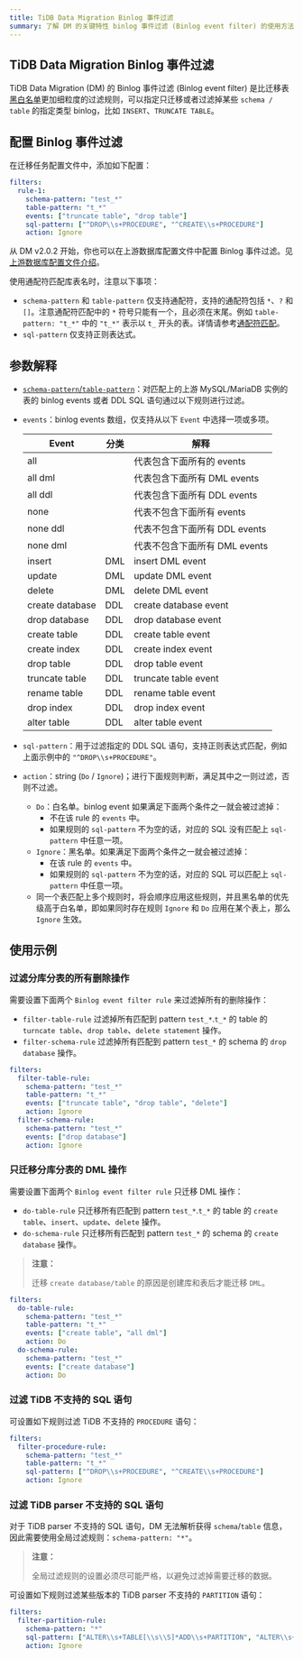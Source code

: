 ```yaml
---
title: TiDB Data Migration Binlog 事件过滤
summary: 了解 DM 的关键特性 binlog 事件过滤 (Binlog event filter) 的使用方法和注意事项。
---
```


## TiDB Data Migration Binlog 事件过滤

TiDB Data Migration (DM) 的 Binlog 事件过滤 (Binlog event filter) 是比迁移表[黑白名单](/dm/dm-block-allow-table-lists.md)更加细粒度的过滤规则，可以指定只迁移或者过滤掉某些 `schema / table` 的指定类型 binlog，比如 `INSERT`、`TRUNCATE TABLE`。

## 配置 Binlog 事件过滤

在迁移任务配置文件中，添加如下配置：

```yaml
filters:
  rule-1:
    schema-pattern: "test_*"
    ​table-pattern: "t_*"
    ​events: ["truncate table", "drop table"]
    sql-pattern: ["^DROP\\s+PROCEDURE", "^CREATE\\s+PROCEDURE"]
    ​action: Ignore
```

从 DM v2.0.2 开始，你也可以在上游数据库配置文件中配置 Binlog 事件过滤。见[上游数据库配置文件介绍](/dm/dm-source-configuration-file.md)。

使用通配符匹配库表名时，注意以下事项：

+ `schema-pattern` 和 `​table-pattern` 仅支持通配符，支持的通配符包括 `*`、`?` 和 `[]`。注意通配符匹配中的 `*` 符号只能有一个，且必须在末尾。例如 `table-pattern: "t_*"` 中的 `"t_*"` 表示以 `t_` 开头的表。详情请参考[通配符匹配](https://en.wikipedia.org/wiki/Glob_(programming)#Syntax)。
+ `sql-pattern` 仅支持正则表达式。

## 参数解释

- [`schema-pattern`/`table-pattern`](/dm/table-selector.md)：对匹配上的上游 MySQL/MariaDB 实例的表的 binlog events 或者 DDL SQL 语句通过以下规则进行过滤。

- `events`：binlog events 数组，仅支持从以下 `Event` 中选择一项或多项。

    | Event           | 分类 | 解释                           |
    | --------------- | ---- | ----------------------------- |
    | all             |      | 代表包含下面所有的 events        |
    | all dml         |      | 代表包含下面所有 DML events     |
    | all ddl         |      | 代表包含下面所有 DDL events     |
    | none            |      | 代表不包含下面所有 events        |
    | none ddl        |      | 代表不包含下面所有 DDL events    |
    | none dml        |      | 代表不包含下面所有 DML events    |
    | insert          | DML  | insert DML event              |
    | update          | DML  | update DML event              |
    | delete          | DML  | delete DML event              |
    | create database | DDL  | create database event         |
    | drop database   | DDL  | drop database event           |
    | create table    | DDL  | create table event            |
    | create index    | DDL  | create index event            |
    | drop table      | DDL  | drop table event              |
    | truncate table  | DDL  | truncate table event          |
    | rename table    | DDL  | rename table event            |
    | drop index      | DDL  | drop index event              |
    | alter table     | DDL  | alter table event             |

- `sql-pattern`：用于过滤指定的 DDL SQL 语句，支持正则表达式匹配，例如上面示例中的 `"^DROP\\s+PROCEDURE"`。

- `action`：string (`Do` / `Ignore`)；进行下面规则判断，满足其中之一则过滤，否则不过滤。

    - `Do`：白名单。binlog event 如果满足下面两个条件之一就会被过滤掉：
        - 不在该 rule 的 `events` 中。
        - 如果规则的 `sql-pattern` 不为空的话，对应的 SQL 没有匹配上 `sql-pattern` 中任意一项。
    - `Ignore`：黑名单。如果满足下面两个条件之一就会被过滤掉：
        - 在该 rule 的 `events` 中。
        - 如果规则的 `sql-pattern` 不为空的话，对应的 SQL 可以匹配上 `sql-pattern` 中任意一项。
    - 同一个表匹配上多个规则时，将会顺序应用这些规则，并且黑名单的优先级高于白名单，即如果同时存在规则 `Ignore` 和 `Do` 应用在某个表上，那么 `Ignore` 生效。

## 使用示例

### 过滤分库分表的所有删除操作

需要设置下面两个 `Binlog event filter rule` 来过滤掉所有的删除操作：

- `filter-table-rule` 过滤掉所有匹配到 pattern `test_*`.`t_*` 的 table 的 `turncate table`、`drop table`、`delete statement` 操作。
- `filter-schema-rule` 过滤掉所有匹配到 pattern `test_*` 的 schema 的 `drop database` 操作。

```yaml
filters:
  filter-table-rule:
    schema-pattern: "test_*"
    table-pattern: "t_*"
    events: ["truncate table", "drop table", "delete"]
    action: Ignore
  filter-schema-rule:
    schema-pattern: "test_*"
    events: ["drop database"]
    action: Ignore
```

### 只迁移分库分表的 DML 操作

需要设置下面两个 `Binlog event filter rule` 只迁移 DML 操作：

- `do-table-rule` 只迁移所有匹配到 pattern `test_*`.`t_*` 的 table 的 `create table`、`insert`、`update`、`delete` 操作。
- `do-schema-rule` 只迁移所有匹配到 pattern `test_*` 的 schema 的 `create database` 操作。

> **注意：**
>
> 迁移 `create database/table` 的原因是创建库和表后才能迁移 `DML`。

```yaml
filters:
  do-table-rule:
    schema-pattern: "test_*"
    table-pattern: "t_*"
    events: ["create table", "all dml"]
    action: Do
  do-schema-rule:
    schema-pattern: "test_*"
    events: ["create database"]
    action: Do
```

### 过滤 TiDB 不支持的 SQL 语句

可设置如下规则过滤 TiDB 不支持的 `PROCEDURE` 语句：

```yaml
filters:
  filter-procedure-rule:
    schema-pattern: "test_*"
    table-pattern: "t_*"
    sql-pattern: ["^DROP\\s+PROCEDURE", "^CREATE\\s+PROCEDURE"]
    action: Ignore
```

### 过滤 TiDB parser 不支持的 SQL 语句

对于 TiDB parser 不支持的 SQL 语句，DM 无法解析获得 `schema`/`table` 信息，因此需要使用全局过滤规则：`schema-pattern: "*"`。

> **注意：**
>
> 全局过滤规则的设置必须尽可能严格，以避免过滤掉需要迁移的数据。

可设置如下规则过滤某些版本的 TiDB parser 不支持的 `PARTITION` 语句：

```yaml
filters:
  filter-partition-rule:
    schema-pattern: "*"
    sql-pattern: ["ALTER\\s+TABLE[\\s\\S]*ADD\\s+PARTITION", "ALTER\\s+TABLE[\\s\\S]*DROP\\s+PARTITION"]
    action: Ignore
```
